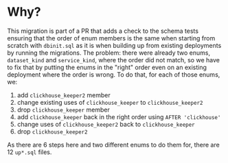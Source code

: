 # Why?

This migration is part of a PR that adds a check to the schema tests ensuring that the order of enum members is the same when starting from scratch with `dbinit.sql` as it is when building up from existing deployments by running the migrations. The problem: there were already two enums, `dataset_kind` and `service_kind`, where the order did not match, so we have to fix that by putting the enums in the "right" order even on an existing deployment where the order is wrong. To do that, for each of those enums, we:

1. add `clickhouse_keeper2` member
1. change existing uses of `clickhouse_keeper` to `clickhouse_keeper2`
1. drop `clickhouse_keeper` member
1. add `clickhouse_keeper` back in the right order using `AFTER 'clickhouse'`
1. change uses of `clickhouse_keeper2` back to `clickhouse_keeper`
1. drop `clickhouse_keeper2`

As there are 6 steps here and two different enums to do them for, there are 12 `up*.sql` files.
